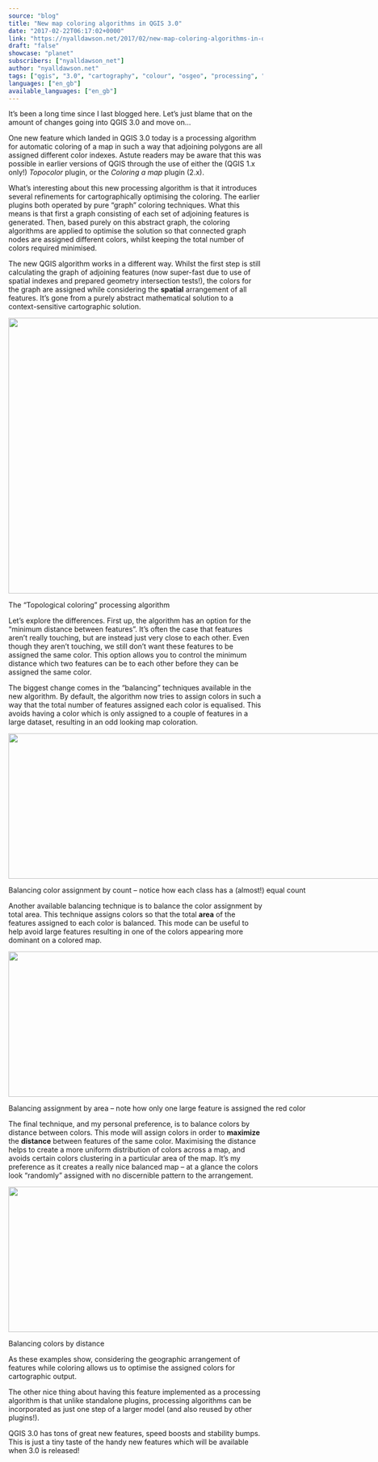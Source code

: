 ```yaml
---
source: "blog"
title: "New map coloring algorithms in QGIS 3.0"
date: "2017-02-22T06:17:02+0000"
link: "https://nyalldawson.net/2017/02/new-map-coloring-algorithms-in-qgis-3-0/"
draft: "false"
showcase: "planet"
subscribers: ["nyalldawson_net"]
author: "nyalldawson.net"
tags: ["qgis", "3.0", "cartography", "colour", "osgeo", "processing", "qgis"]
languages: ["en_gb"]
available_languages: ["en_gb"]
---
```


<p>It’s been a long time since I last blogged here. Let’s just blame that on the amount of changes going into QGIS 3.0 and move on…</p>
<p>One new feature which landed in QGIS 3.0 today is a processing algorithm for automatic coloring of a map in such a way that adjoining polygons are all assigned different color indexes. Astute readers may be aware that this was possible in earlier versions of QGIS through the use of either the (QGIS 1.x only!) <em>Topocolor</em> plugin, or the <em>Coloring a map</em> plugin (2.x).</p>
<p>What’s interesting about this new processing algorithm is that it introduces several refinements for cartographically optimising the coloring. The earlier plugins both operated by pure “graph” coloring techniques. What this means is that first a graph consisting of each set of adjoining features is generated. Then, based purely on this abstract graph, the coloring algorithms are applied to optimise the solution so that connected graph nodes are assigned different colors, whilst keeping the total number of colors required minimised.</p>
<p>The new QGIS algorithm works in a different way. Whilst the first step is still calculating the graph of adjoining features (now super-fast due to use of spatial indexes and prepared geometry intersection tests!), the colors for the graph are assigned while considering the <strong>spatial</strong> arrangement of all features. It’s gone from a purely abstract mathematical solution to a context-sensitive cartographic solution.</p>
<div class="wp-caption aligncenter" id="attachment_710" style="width: 763px;"><img class="wp-image-710 size-full" height="546" src="/img/subscribers/nyalldawson_net/new-map-coloring-algorithms-in-qgis-3-0/Screenshot-from-2017-02-22-15-45-07.webp" width="753"/><p class="wp-caption-text" id="caption-attachment-710">The “Topological coloring” processing algorithm</p></div>
<p>Let’s explore the differences. First up, the algorithm has an option for the “minimum distance between features”. It’s often the case that features aren’t really touching, but are instead just very close to each other. Even though they aren’t touching, we still don’t want these features to be assigned the same color. This option allows you to control the minimum distance which two features can be to each other before they can be assigned the same color.</p>
<p>The biggest change comes in the “balancing” techniques available in the new algorithm. By default, the algorithm now tries to assign colors in such a way that the total number of features assigned each color is equalised. This avoids having a color which is only assigned to a couple of features in a large dataset, resulting in an odd looking map coloration.</p>
<div class="wp-caption aligncenter" id="attachment_712" style="width: 786px;"><img class="wp-image-712 size-full" height="288" src="/img/subscribers/nyalldawson_net/new-map-coloring-algorithms-in-qgis-3-0/balance_classes-1.webp" width="776"/><p class="wp-caption-text" id="caption-attachment-712">Balancing color assignment by count – notice how each class has a (almost!) equal count</p></div>
<p>Another available balancing technique is to balance the color assignment by total area. This technique assigns colors so that the total <strong>area</strong> of the features assigned to each color is balanced. This mode can be useful to help avoid large features resulting in one of the colors appearing more dominant on a colored map.</p>
<div class="wp-caption aligncenter" id="attachment_713" style="width: 786px;"><img alt="" class="size-full wp-image-713" height="288" src="/img/subscribers/nyalldawson_net/new-map-coloring-algorithms-in-qgis-3-0/balance_by_area.webp" width="776"/><p class="wp-caption-text" id="caption-attachment-713">Balancing assignment by area – note how only one large feature is assigned the red color</p></div>
<p>The final technique, and my personal preference, is to balance colors by distance between colors. This mode will assign colors in order to <strong>maximize</strong> the <strong>distance</strong> between features of the same color. Maximising the distance helps to create a more uniform distribution of colors across a map, and avoids certain colors clustering in a particular area of the map. It’s my preference as it creates a really nice balanced map – at a glance the colors look “randomly” assigned with no discernible pattern to the arrangement.</p>
<div class="wp-caption aligncenter" id="attachment_714" style="width: 786px;"><img alt="" class="size-full wp-image-714" height="288" src="/img/subscribers/nyalldawson_net/new-map-coloring-algorithms-in-qgis-3-0/balance_by_distance.webp" width="776"/><p class="wp-caption-text" id="caption-attachment-714">Balancing colors by distance</p></div>
<p>As these examples show, considering the geographic arrangement of features while coloring allows us to optimise the assigned colors for cartographic output.</p>
<p>The other nice thing about having this feature implemented as a processing algorithm is that unlike standalone plugins, processing algorithms can be incorporated as just one step of a larger model (and also reused by other plugins!).</p>
<p>QGIS 3.0 has tons of great new features, speed boosts and stability bumps. This is just a tiny taste of the handy new features which will be available when 3.0 is released!</p>

